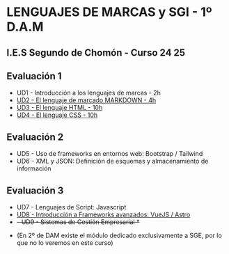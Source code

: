 # LENGUAJES DE MARCAS y SGI - 1º D.A.M 
## I.E.S Segundo de Chomón - Curso 24 25

## Evaluación 1

- UD1 - Introducción a los lenguajes de marcas - 2h
- [UD2 - El lenguaje de marcado MARKDOWN - 4h](./UD2-Markdown/readme.md)
- [UD3 - El lenguaje HTML - 10h](./UD3-HTML/readme.md)
- [UD4 - El lenguaje CSS - 10h](./UD4-CSS/readme.md)

## Evaluación 2

- UD5 - Uso de frameworks en entornos web: Bootstrap / Tailwind
- UD6 - XML y JSON: Definición de esquemas y almacenamiento de información

## Evaluación 3

- UD7 - Lenguajes de Script: Javascript
- [UD8 - Introducción a Frameworks avanzados: VueJS / Astro](./UD8-VUE/readme.md)
- ~~- UD9 - Sistemas de Gestión Empresarial *~~

* (En 2º de DAM existe el módulo dedicado exclusivamente a SGE, por lo que no lo veremos en este curso)